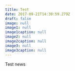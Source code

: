 ```yaml
---
title: Test
date: 2017-09-21T14:30:59.279Z
draft: false
image: null
image1: null
image1caption: null
image2: null
image2caption: null
image3: null
image3caption: null
---
```

Test news
